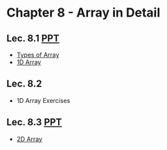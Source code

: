 # Chapter 8 - Array in Detail

## Lec. 8.1 [PPT](https://drive.google.com/file/d/1bG2lPMHfAGegIcw4Pkiw0HCKsvd2UPqb/view?usp=sharing)
- [Types of Array](https://medium.com/@milankathiriya/array-in-c-language-82778c2fbb34)
- [1D Array](https://medium.com/@milankathiriya/array-in-c-language-82778c2fbb34#:~:text=arrays%20at%20least.-,1D%20Array,-A%20one%2Ddimensional)

## Lec. 8.2
- 1D Array Exercises

## Lec. 8.3 [PPT](https://drive.google.com/file/d/1EW18tMclCjuEZmarqvGHeG98vz8hXMMq/view?usp=sharing)
- [2D Array](https://medium.com/@milankathiriya/array-in-c-language-82778c2fbb34#:~:text=as%20shown%20below%3A-,2D%20Array,-A%202D%20array)
